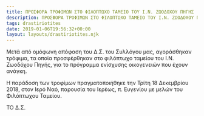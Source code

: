 ```yaml
---
title: ΠΡΟΣΦΟΡΑ ΤΡΟΦΙΜΩΝ ΣΤΟ ΦΙΛΟΠΤΩΧΟ ΤΑΜΕΙΟ ΤΟΥ Ι.Ν. ΖΩΟΔΟΧΟΥ ΠΗΓΗΣ
description: ΠΡΟΣΦΟΡΑ ΤΡΟΦΙΜΩΝ ΣΤΟ ΦΙΛΟΠΤΩΧΟ ΤΑΜΕΙΟ ΤΟΥ Ι.Ν. ΖΩΟΔΟΧΟΥ ΠΗΓΗΣ
tags: drastiriotites
date: 2019-01-06T19:56:32+00:00
layout: layouts/drastiriotites.njk
---
```

Μετά από ομόφωνη απόφαση του Δ.Σ. του Συλλόγου μας, αγοράσθηκαν τρόφιμα, τα οποία προσφέρθηκαν στο φιλόπτωχο ταμείου του Ι.Ν. Ζωοδόχου Πηγής, για το πρόγραμμα ενίσχυσης οικογενειών που έχουν ανάγκη.

Η παράδοση των τροφίμων πραγματοποιήθηκε την Τρίτη 18 Δεκεμβρίου 2018, στον Ιερό Ναό, παρουσία του Ιερέως, π. Ευγενίου με μελών του Φιλόπτωχου Ταμείου.

ΤΟ Δ.Σ.
<!-- excerpt -->


